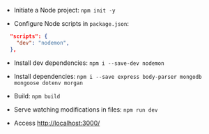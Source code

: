 - Initiate a Node project:
`npm init -y`

- Configure Node scripts in `package.json`:
```json
  "scripts": {
    "dev": "nodemon",
  },
```

- Install dev dependencies:
`npm i --save-dev nodemon`

- Install dependencies:
`npm i --save express body-parser mongodb mongoose dotenv morgan`

- Build:
`npm build`

- Serve watching modifications in files:
`npm run dev`

- Access [http://localhost:3000/](http://localhost:3000/)

